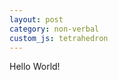 ```yaml
---
layout: post
category: non-verbal
custom_js: tetrahedron
---
```


<script src="https://cdnjs.cloudflare.com/ajax/libs/three.js/r128/three.min.js"></script>
<script src="https://cdn.jsdelivr.net/npm/three@0.128.0/examples/js/controls/OrbitControls.js"></script>
<script src="https://cdn.jsdelivr.net/npm/dat.gui@0.7.9/build/dat.gui.min.js"></script>

Hello World!